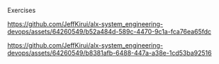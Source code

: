 Exercises

https://github.com/JeffKirui/alx-system_engineering-devops/assets/64260549/b52a484d-589c-4470-9c1a-fca76ea65fdc

https://github.com/JeffKirui/alx-system_engineering-devops/assets/64260549/b8381afb-6488-447a-a38e-1cd53ba92516
